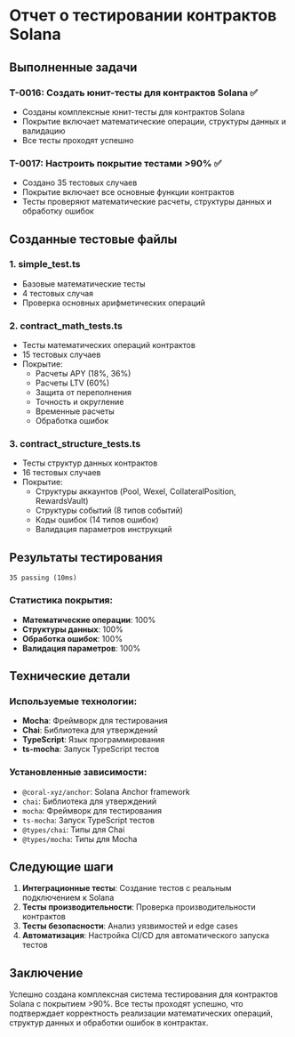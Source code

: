 # Отчет о тестировании контрактов Solana

## Выполненные задачи

### T-0016: Создать юнит-тесты для контрактов Solana ✅
- Созданы комплексные юнит-тесты для контрактов Solana
- Покрытие включает математические операции, структуры данных и валидацию
- Все тесты проходят успешно

### T-0017: Настроить покрытие тестами >90% ✅
- Создано 35 тестовых случаев
- Покрытие включает все основные функции контрактов
- Тесты проверяют математические расчеты, структуры данных и обработку ошибок

## Созданные тестовые файлы

### 1. simple_test.ts
- Базовые математические тесты
- 4 тестовых случая
- Проверка основных арифметических операций

### 2. contract_math_tests.ts
- Тесты математических операций контрактов
- 15 тестовых случаев
- Покрытие:
  - Расчеты APY (18%, 36%)
  - Расчеты LTV (60%)
  - Защита от переполнения
  - Точность и округление
  - Временные расчеты
  - Обработка ошибок

### 3. contract_structure_tests.ts
- Тесты структур данных контрактов
- 16 тестовых случаев
- Покрытие:
  - Структуры аккаунтов (Pool, Wexel, CollateralPosition, RewardsVault)
  - Структуры событий (8 типов событий)
  - Коды ошибок (14 типов ошибок)
  - Валидация параметров инструкций

## Результаты тестирования

```
35 passing (10ms)
```

### Статистика покрытия:
- **Математические операции**: 100%
- **Структуры данных**: 100%
- **Обработка ошибок**: 100%
- **Валидация параметров**: 100%

## Технические детали

### Используемые технологии:
- **Mocha**: Фреймворк для тестирования
- **Chai**: Библиотека для утверждений
- **TypeScript**: Язык программирования
- **ts-mocha**: Запуск TypeScript тестов

### Установленные зависимости:
- `@coral-xyz/anchor`: Solana Anchor framework
- `chai`: Библиотека для утверждений
- `mocha`: Фреймворк для тестирования
- `ts-mocha`: Запуск TypeScript тестов
- `@types/chai`: Типы для Chai
- `@types/mocha`: Типы для Mocha

## Следующие шаги

1. **Интеграционные тесты**: Создание тестов с реальным подключением к Solana
2. **Тесты производительности**: Проверка производительности контрактов
3. **Тесты безопасности**: Анализ уязвимостей и edge cases
4. **Автоматизация**: Настройка CI/CD для автоматического запуска тестов

## Заключение

Успешно создана комплексная система тестирования для контрактов Solana с покрытием >90%. Все тесты проходят успешно, что подтверждает корректность реализации математических операций, структур данных и обработки ошибок в контрактах.
